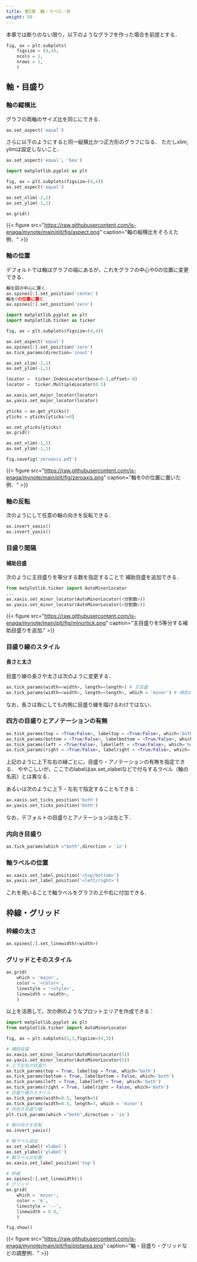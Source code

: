 ```yaml
---
title: 第5章　軸・ラベル・枠 
weight: 50 
---
```

<!-- ######################################### -->
本章では断りのない限り，以下のようなグラフを作った場合を前提とする．
```python
fig, ax = plt.subplots(
    figsize = (4,4),
    ncols = 1,
    nrows = 1,
    )
 ```
<!--  ========================================= -->
## 軸・目盛り
### 軸の縦横比
グラフの両軸のサイズ比を同じにできる．
```python
ax.set_aspect('equal')
 ```



さらに以下のようにすると同一縦横比かつ正方形のグラフになる．
ただしxlim, ylimは設定しないこと．
```python
ax.set_aspect('equal', 'box')
 ```



```python
import matplotlib.pyplot as plt

fig, ax = plt.subplots(figsize=(4,4))
ax.set_aspect('equal')

ax.set_xlim(-2,2)
ax.set_ylim(-1,1)

ax.grid()
 ```



{{< figure   src="https://raw.githubusercontent.com/is-enaga/mynote/main/plt/fig/aspect.png" caption="軸の縦横比をそろえた例．"  >}}


### 軸の位置
デフォルトでは軸はグラフの端にあるが，これをグラフの中心や0の位置に変更できる．
```python
軸を図の中心に置く．
ax.spines[:].set_position('center')
軸を0の位置に置く．
ax.spines[:].set_position('zero')
 ```



```python
import matplotlib.pyplot as plt
import matplotlib.ticker as ticker

fig, ax = plt.subplots(figsize=(4,4))

ax.set_aspect('equal')
ax.spines[:].set_position('zero')
ax.tick_params(direction='inout')

ax.set_xlim(-1,1)
ax.set_ylim(-1,1)

locator =  ticker.IndexLocator(base=0.5,offset=-0)
locator =  ticker.MultipleLocator(0.5)

ax.xaxis.set_major_locator(locator)
ax.yaxis.set_major_locator(locator)

yticks = ax.get_yticks()
yticks = yticks[yticks!=0]

ax.set_yticks(yticks)
ax.grid()

ax.set_xlim(-1,1)
ax.set_ylim(-1,1)

fig.savefig('zeroaxis.pdf')
 ```



{{< figure   src="https://raw.githubusercontent.com/is-enaga/mynote/main/plt/fig/zeroaxis.png" caption="軸を0の位置に置いた例．"  >}}


### 軸の反転
次のようにして任意の軸の向きを反転できる．
```python
ax.invert_xaxis()
ax.invert_yaxis()
 ```



### 目盛り間隔
#### 補助目盛
次のように主目盛りを等分する数を指定することで
補助目盛を追加できる．
```python
from matplotlib.ticker import AutoMinorLocator
...
ax.xaxis.set_minor_locator(AutoMinorLocator(<分割数>))
ax.yaxis.set_minor_locator(AutoMinorLocator(<分割数>))
 ```


{{< figure   src="https://raw.githubusercontent.com/is-enaga/mynote/main/plt/fig/minortick.png" caption="主目盛りを5等分する補助目盛りを追加."  >}}


### 目盛り線のスタイル
#### 長さと太さ
目盛り線の長さや太さは次のように変更する．
```python
ax.tick_params(width=<width>, length=<length>) # 主目盛
ax.tick_params(width=<width>, length=<length>, which = 'minor') # 補助目盛
 ```


なお，長さは負にしても内側に目盛り線を描けるわけではない．

### 四方の目盛りとアノテーションの有無
```python
ax.tick_params(top = <True/False>, labeltop = <True/False>, which='both')
ax.tick_params(bottom = <True/False>, labelbottom = <True/False>, which='both')
ax.tick_params(left = <True/False>, labelleft = <True/False>, which='both')
ax.tick_params(right = <True/False>, labelright = <True/False>, which='both')
 ```



上記のように上下左右の縁ごとに，目盛り・アノテーションの有無を指定できる．
ややこしいが，ここでのlabelはax.set\_xlabelなどで付与するラベル（軸の名前）とは異なる．

あるいは次のように上下・左右で指定することもできる：
```python
ax.xaxis.set_ticks_position('both')
ax.yaxis.set_ticks_position('both')
 ```



なお，デフォルトの目盛りとアノテーションは左と下．


### 内向き目盛り
```python
ax.tick_params(which ="both",direction = 'in')
 ```



### 軸ラベルの位置
```python
ax.xaxis.set_label_position('<top/bottom>')
ax.yaxis.set_label_position('<left/right>')
 ```


これを用いることで軸ラベルをグラフの上や右に付加できる．


## 枠線・グリッド
### 枠線の太さ
```python
ax.spines[:].set_linewidth(<width>)
 ```



### グリッドとそのスタイル
```python
ax.grid(
    which = 'major',
    color = '<color>',
    linestyle = '<style>',
    linewidth = <width>,
    )
 ```



以上を活用して，次の例のようなプロットエリアを作成できる：
```python
import matplotlib.pyplot as plt
from matplotlib.ticker import AutoMinorLocator

fig, ax = plt.subplots(1,1,figsize=(4,3))

# 補助目盛
ax.xaxis.set_minor_locator(AutoMinorLocator(5))
ax.yaxis.set_minor_locator(AutoMinorLocator(5))
# 上下左右の目盛り
ax.tick_params(top = True, labeltop = True, which='both')
ax.tick_params(bottom = True, labelbottom = False, which='both')
ax.tick_params(left = True, labelleft = True, which='both')
ax.tick_params(right = True, labelright = False, which='both')
# 目盛り線のスタイル
ax.tick_params(width=0.5, length=5)
ax.tick_params(width=0.5, length=3, which = 'minor')
# 内向き目盛り線
plt.tick_params(which ="both",direction = 'in')

# 軸の向きを反転
ax.invert_yaxis()

# 軸ラベル追加
ax.set_xlabel('xlabel')
ax.set_ylabel('ylabel')
# 軸ラベルの位置
ax.xaxis.set_label_position('top')

# 枠線
ax.spines[:].set_linewidth(1)
# グリッド
ax.grid(
    which = 'major',
    color = 'k',
    linestyle = '--',
    linewidth = 0.8,
    )

fig.show()
 ```


{{< figure   src="https://raw.githubusercontent.com/is-enaga/mynote/main/plt/fig/plotarea.png" caption="軸・目盛り・グリッドなどの調整例．"  >}}
<!--  ============================= -->
